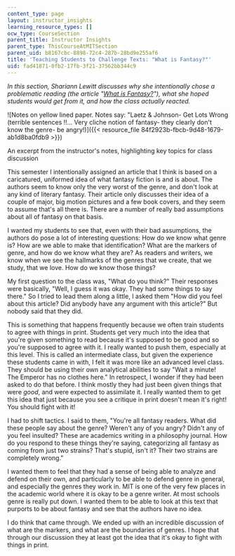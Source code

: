 ```yaml
---
content_type: page
layout: instructor_insights
learning_resource_types: []
ocw_type: CourseSection
parent_title: Instructor Insights
parent_type: ThisCourseAtMITSection
parent_uid: b8167cbc-8898-72c4-287b-28bd9e255af6
title: 'Teaching Students to Challenge Texts: "What is Fantasy?"'
uid: fad41871-0fb2-17fb-3f21-37562bb344c9
---
```


_In this section, Shariann Lewitt discusses why she intentionally chose a problematic reading (the article "[_What is Fantasy?_](http://muse.jhu.edu/journals/philosophy_and_literature/v032/32.1.laetz.html)"), what she hoped students would get from it, and how the class actually reacted._

![Notes on yellow lined paper. Notes say: "Laetz & Johnson- Get Lots Wrong (terrible sentences !!... Very cliche notion of fantasy- they clearly don't know the genre- be angry!)]({{< resource_file 84f2923b-fbcb-9d48-1679-ab1d8ba0fdb9 >}})

An excerpt from the instructor's notes, highlighting key topics for class discussion

This semester I intentionally assigned an article that I think is based on a caricatured, uniformed idea of what fantasy fiction is and is about. The authors seem to know only the very worst of the genre, and don't look at any kind of literary fantasy. Their article only discusses their idea of a couple of major, big motion pictures and a few book covers, and they seem to assume that's all there is. There are a number of really bad assumptions about all of fantasy on that basis.

I wanted my students to see that, even with their bad assumptions, the authors do pose a lot of interesting questions: How do we know what genre is? How are we able to make that identification? What are the markers of genre, and how do we know what they are? As readers and writers, we know when we see the hallmarks of the genres that we create, that we study, that we love. How do we know those things?

My first question to the class was, "What do you think?" Their responses were basically, "Well, I guess it was okay. They had some things to say there." So I tried to lead them along a little, I asked them "How did you feel about this article? Did anybody have any argument with this article?" But nobody said that they did.

This is something that happens frequently because we often train students to agree with things in print. Students get very much into the idea that you're given something to read because it's supposed to be good and so you're supposed to agree with it. I really wanted to push them, especially at this level. This is called an intermediate class, but given the experience these students came in with, I felt it was more like an advanced level class. They should be using their own analytical abilities to say "Wait a minute! The Emperor has no clothes here." In retrospect, I wonder if they had been asked to do that before. I think mostly they had just been given things that were _good_, and were expected to assimilate it. I really wanted them to get this idea that just because you see a critique in print doesn't mean it's right! You should fight with it!

I had to shift tactics. I said to them, "You're all fantasy readers. What did these people say about the genre? Weren't any of you angry? Didn't any of you feel insulted? These are academics writing in a philosophy journal. How do you respond to these things they're saying, categorizing all fantasy as coming from just two strains? That's stupid, isn't it? Their two strains are completely wrong."

I wanted them to feel that they had a sense of being able to analyze and defend on their own, and particularly to be able to defend genre in general, and especially the genres they work in. MIT is one of the very few places in the academic world where it is okay to be a genre writer. At most schools genre is really put down. I wanted them to be able to look at this text that purports to be about fantasy and see that the authors have no idea.

I do think that came through. We ended up with an incredible discussion of what are the markers, and what are the boundaries of genres. I hope that through our discussion they at least got the idea that it's okay to fight with things in print.